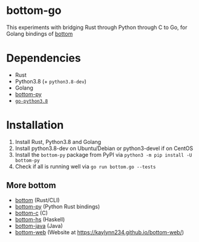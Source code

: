 # bottom-go

This experiments with bridging Rust through Python through C to Go, for Golang bindings of [bottom](https://github.com/Kaylynn234/bottom)

# Dependencies

- Rust
- Python3.8 (+ `python3.8-dev`)
- Golang
- [bottom-py](https://pypi.org/project/bottomify)
- [`go-python3.8`](https://github.com/NCPlayz/go-python3)

# Installation

1. Install Rust, Python3.8 and Golang
2. Install python3.8-dev on Ubuntu/Debian or python3-devel if on CentOS
3. Install the `bottom-py` package from PyPI via `python3 -m pip install -U bottom-py`
4. Check if all is running well via `go run bottom.go --tests`

## More bottom

- [bottom](https://github.com/kaylynn234/bottom) (Rust/CLI)
- [bottom-py](https://github.com/uYert/bottom-py) (Python Rust bindings)
- [bottom-c](https://github.com/LyricLy/bottom-c) (C)
- [bottom-hs](https://github.com/LyricLy/bottom-hs) (Haskell)
- [bottom-java](https://github.com/SebbyLaw/bottom-java) (Java)
- [bottom-web](https://github.com/kaylynn234/bottom-web/) (Website at https://kaylynn234.github.io/bottom-web/)

